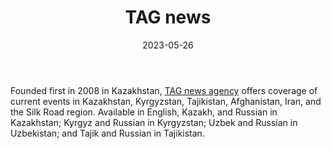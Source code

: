 ﻿---
title: "TAG news"
linkTitle: "TAG news"
contributor: ["Aizada Arystanbek"]
created: 2022-07-27
countries: ["Kazakhstan"]
category: ["Independent media"]
tags: ["media", "news", "Central Asian media"]
date_start: [2008]
date_end: []
data_type: ["news"] 
language: ["English", "Kazakh", "Russian", "Kyrgyz", "Uzbek", "Tajik"]
date: 2023-05-26
description:  
  TAG news agency offers coverage of current events in Kazakhstan, Kyrgyzstan, Tajikistan, Afghanistan, Iran, and the Silk Road region.
---

Founded first in 2008 in Kazakhstan, [TAG news agency](https://kaztag.kz/ru/) offers coverage of current events in Kazakhstan, Kyrgyzstan, Tajikistan, Afghanistan, Iran, and the Silk Road region. Available in English, Kazakh, and Russian in Kazakhstan; Kyrgyz and Russian in Kyrgyzstan; Uzbek and Russian in Uzbekistan; and Tajik and Russian in Tajikistan. 
